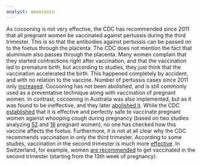 ```yaml
---
analyst: amantonio
---
```


As cocooning is not very effective, the CDC has recommended since 2011 that all pregnant women be vaccinated against pertussis during the third trimester. This is so that the antibodies against pertussis can be passed on to the foetus through the placenta. The CDC does not mention the fact that aluminium also passes through the placenta. Many women complain that they started contractions right after vaccination, and that the vaccination led to premature birth, but according to studies, they just think that the vaccination accelerated the birth. This happened completely by accident, and with no relation to the vaccine.
Number of pertussis cases since 2011 only [increased](http://apps.who.int/immunization_monitoring/globalsummary/incidences?c=USA).
Cocooning has not been abolished, and is still commonly used as a preventative technique along with vaccination of pregnant women.
In contrast, cocooning in Australia was also implemented, but as it was found to be ineffective, and they later [abolished it](http://www.news.com.au/breaking-news/states-ending-free-parent-whooping-vaccine/news-story/03235c4dc2b3fe6456b7e6c3aeae1d83).
While the CDC [established](https://www.cdc.gov/mmwr/preview/mmwrhtml/mm6041a4.htm) that it is effective and perfectly safe to vaccinate pregnant women against whooping cough during pregnancy (based on two studies analyzing [52](http://www.ajog.org/article/S0002-9378(10)02286-6/abstract) and [16](https://www.ncbi.nlm.nih.gov/pubmed/20875487) pregnant women), no one has checked how this vaccine affects the foetus. Furthermore, it is not at all clear why the CDC recommends vaccination in only the third trimester. According to some studies, vaccination in the second trimester is much more [effective](https://www.ncbi.nlm.nih.gov/pmc/articles/PMC4787611). In Switzerland, for example, women [are recommended](http://ge.ch/sante/media/site_sante/files/imce/epidemiologie-maladies-transmissibles/doc/recommand_coquluche_bull_ofsp_2013.pdf) to get vaccinated in the second trimester (starting from the 13th week of pregnancy).

